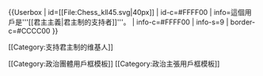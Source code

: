 {{Userbox
| id=[[File:Chess_kll45.svg|40px]]
| id-c=#FFFF00
| info=這個用戶是'''[[君主主義|君主制的支持者]]'''。
| info-c=#FFFF00
| info-s=9
| border-c=#CCCC00
}}<includeonly>

[[Category:支持君主制的维基人]]

</includeonly>
<noinclude>
[[Category:政治團體用戶框模板]]
[[Category:政治主張用戶框模板]]
</noinclude>